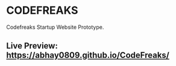 # CODEFREAKS

Codefreaks Startup Website Prototype. 

## Live Preview: https://abhay0809.github.io/CodeFreaks/
